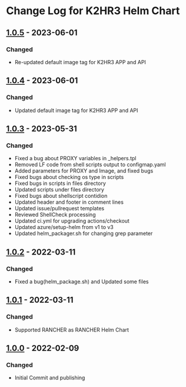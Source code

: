 <!--
K2HR3 Helm Chart

Copyright 2022 Yahoo Japan Corporation.

K2HR3 is K2hdkc based Resource and Roles and policy Rules, gathers 
common management information for the cloud.
K2HR3 can dynamically manage information as "who", "what", "operate".
These are stored as roles, resources, policies in K2hdkc, and the
client system can dynamically read and modify these information.

For the full copyright and license information, please view
the license file that was distributed with this source code.

AUTHOR:   Takeshi Nakatani
CREATE:   Wed Jan 19 2022
REVISION:
-----------------------------------------------------------

[About This file]
This file format is based on [Keep a Changelog](https://keepachangelog.com/en/1.0.0/),
and the version in this repository adheres to
[Semantic Versioning](https://semver.org/spec/v2.0.0.html).

In addition, the following rules apply to this file update.
This file is updated only when it is released and published,
because it is difficult to operate this file every time the
file is updated or changed.
Therefore, we do not use [Unreleased] in this file.

The items should be added in each release are as follows:
	-----------------
	## [0.0.0] - YYYY-MM-DD
	### Chnaged
	- Commit message - #<PR number>
	- ...
	
	...
	...
	
	[x.x.x]: https://github.com/yahoojapan/k2hr3_helm_chart/compare/v0.0.0...v0.0.1
	....
	-----------------
Please have a comparison link which is at the end of the
file ready.
-->
# Change Log for K2HR3 Helm Chart

## [1.0.5] - 2023-06-01
### Changed
- Re-updated default image tag for K2HR3 APP and API

## [1.0.4] - 2023-06-01
### Changed
- Updated default image tag for K2HR3 APP and API

## [1.0.3] - 2023-05-31
### Changed
- Fixed a bug about PROXY variables in _helpers.tpl
- Removed LF code from shell scripts output to configmap.yaml
- Added parameters for PROXY and Image, and fixed bugs
- Fixed bugs about checking os type in scripts
- Fixed bugs in scripts in files directory
- Updated scripts under files directory
- Fixed bugs about shellscript contidion
- Updated header and footer in comment lines
- Updated issue/pullrequest templates
- Reviewed ShellCheck processing
- Updated ci.yml for upgrading actions/checkout
- Updated azure/setup-helm from v1 to v3
- Updated helm_packager.sh for changing grep parameter

## [1.0.2] - 2022-03-11
### Changed
- Fixed a bug(helm_package.sh) and Updated some files

## [1.0.1] - 2022-03-11
### Changed
- Supported RANCHER as RANCHER Helm Chart

## [1.0.0] - 2022-02-09
### Changed
- Initial Commit and publishing

[1.0.5]: https://github.com/yahoojapan/k2hr3_helm_chart/compare/v1.0.4...v1.0.5
[1.0.4]: https://github.com/yahoojapan/k2hr3_helm_chart/compare/v1.0.3...v1.0.4
[1.0.3]: https://github.com/yahoojapan/k2hr3_helm_chart/compare/v1.0.2...v1.0.3
[1.0.2]: https://github.com/yahoojapan/k2hr3_helm_chart/compare/v1.0.1...v1.0.2
[1.0.1]: https://github.com/yahoojapan/k2hr3_helm_chart/compare/v1.0.0...v1.0.1
[1.0.0]: https://github.com/yahoojapan/k2hr3_helm_chart/compare/58ea5df...v1.0.0
